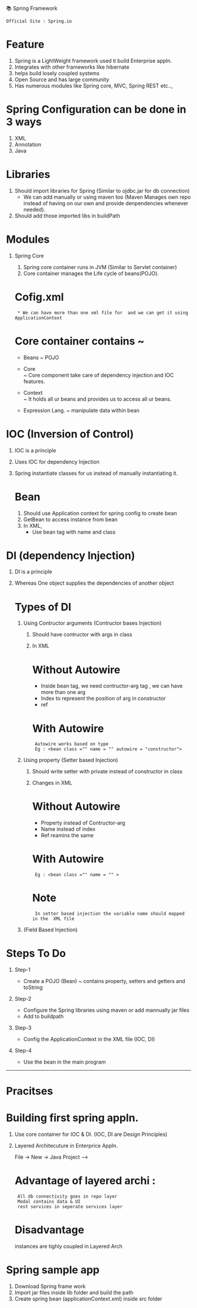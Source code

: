 :books: Spring Framework

    Official Site : Spring.io




# Feature
1. Spring is a LightWeight framework used ti build Enterprise appln.
2. Integrates with other frameworks like hibernate
3. helps build losely coupled systems
4. Open Source and has large community
5. Has numerous modules like Spring core, MVC, Spring REST etc..,





# Spring Configuration can be done in 3 ways
1. XML
2. Annotation
3. Java





# Libraries
1. Should import libraries for Spring (Similar to ojdbc.jar for db connection)
    * We can add manually or using maven too 
    (Maven Manages own repo instead of having on our own and provide denpendencies whenever needed).
2. Should add those imported libs in buildPath 





# Modules

1. Spring Core 
        
    1. Spring core container runs in JVM (Similar to Servlet container)
    2. Core container manages the Life cycle of beans(POJO).


    # Cofig.xml    
        * We can have more than one xml file for  and we can get it using ApplicationContext


    # Core container contains ~ 

    * Beans 
            ~ POJO

    * Core      
            ~ Core component take care of dependency injection and IOC features.

    * Context   
            ~ It holds all ur beans and provides us to access all ur beans.

    * Expression Lang. 
            ~ manipulate data within bean





# IOC (Inversion of Control)

1. IOC is a principle
2. Uses IOC for dependency Injection
3. Spring instantiate classes for us instead of manually instantiating it.
 
    # Bean
    1. Should use Application context for spring config to create bean
    2. GetBean to access instance from bean
    2. In XML, 
        * Use bean tag with name and class





# DI (dependency Injection)

1. DI is a principle
2. Whereas One object supplies the dependencies of another object

    # Types of DI

    1. Using Contructor arguments (Contructor bases Injection)
        1. Should have contructor with args in class
        2. In XML
            # Without Autowire
            * Inside bean tag, we need contructor-arg tag , we can have more than one arg
            * Index to represent the position of arg in constructor <This process is Wiring>
            * ref

            # With Autowire
                Autowire works based on type
                Eg : <bean class ="" name = "" autowire = "constructor">


    2. Using property (Setter based Injection)
        1. Should write setter with private instead of constructor in class
        2. Changes in XML
            # Without Autowire
            * Property instead of Contructor-arg 
            * Name instead of index
            * Ref reamins the same
            
            # With Autowire
                Eg : <bean class ="" name = "" >     

            # Note 
                In setter based injection the variable name should mapped in the  XML file


    3. (Field Based Injection)






# Steps To Do

1. Step-1
    * Create a POJO (Bean)
        ~ contains property, setters and getters and toString


2. Step-2
    * Configure the Spring libraries using maven or add mannually jar files
    * Add to buildpath


3. Step-3
    * Config the ApplicationContext in the XML file (IOC, DI)


4. Step-4
    * Use the bean in the main program

-----------------------------------------------------------------------------------------------------

# Pracitses

# Building first spring appln.

1. Use core container for IOC & DI. (IOC, DI are Design Principles)

2. Layered Architecuture in Enterprice Appln.
        
    File -> New -> Java Project -->

    # Advantage of layered archi :

        All db connectivity goes in repo layer
        Modal contains data & UI
        rest services in seperate services layer

    # Disadvantage

    instances are tighly coupled in Layered Arch


# Spring sample app

1. Download Spring frame work
2. Import jar files inside lib folder and build the path
3. Create spring bean (applicationContext.xml) inside src folder

